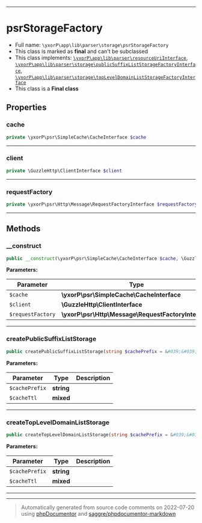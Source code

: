 ***

# psrStorageFactory





* Full name: `\yxorP\app\lib\parser\storage\psrStorageFactory`
* This class is marked as **final** and can't be subclassed
* This class implements:
[`\yxorP\app\lib\parser\resourceUriInterface`](../resourceUriInterface.md), [`\yxorP\app\lib\parser\storage\publicSuffixListStorageFactoryInterface`](./publicSuffixListStorageFactoryInterface.md), [`\yxorP\app\lib\parser\storage\topLevelDomainListStorageFactoryInterface`](./topLevelDomainListStorageFactoryInterface.md)
* This class is a **Final class**



## Properties


### cache



```php
private \yxorP\psr\SimpleCache\CacheInterface $cache
```






***

### client



```php
private \GuzzleHttp\ClientInterface $client
```






***

### requestFactory



```php
private \yxorP\psr\Http\Message\RequestFactoryInterface $requestFactory
```






***

## Methods


### __construct



```php
public __construct(\yxorP\psr\SimpleCache\CacheInterface $cache, \GuzzleHttp\ClientInterface $client, \yxorP\psr\Http\Message\RequestFactoryInterface $requestFactory): mixed
```








**Parameters:**

| Parameter | Type | Description |
|-----------|------|-------------|
| `$cache` | **\yxorP\psr\SimpleCache\CacheInterface** |  |
| `$client` | **\GuzzleHttp\ClientInterface** |  |
| `$requestFactory` | **\yxorP\psr\Http\Message\RequestFactoryInterface** |  |




***

### createPublicSuffixListStorage



```php
public createPublicSuffixListStorage(string $cachePrefix = &#039;&#039;, mixed $cacheTtl = null): \yxorP\app\lib\parser\storage\publicSuffixListStorageInterface
```








**Parameters:**

| Parameter | Type | Description |
|-----------|------|-------------|
| `$cachePrefix` | **string** |  |
| `$cacheTtl` | **mixed** |  |




***

### createTopLevelDomainListStorage



```php
public createTopLevelDomainListStorage(string $cachePrefix = &#039;&#039;, mixed $cacheTtl = null): \yxorP\app\lib\parser\storage\topLevelDomainListStorageInterface
```








**Parameters:**

| Parameter | Type | Description |
|-----------|------|-------------|
| `$cachePrefix` | **string** |  |
| `$cacheTtl` | **mixed** |  |




***


***
> Automatically generated from source code comments on 2022-07-20 using [phpDocumentor](http://www.phpdoc.org/) and [saggre/phpdocumentor-markdown](https://github.com/Saggre/phpDocumentor-markdown)
